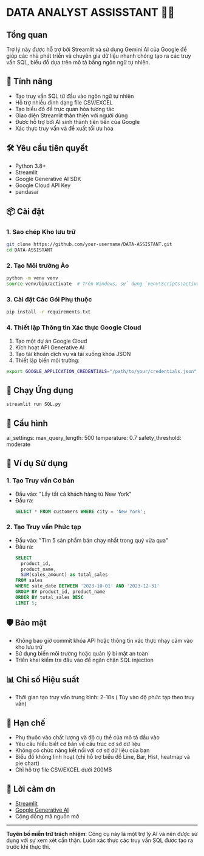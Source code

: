 # DATA ANALYST ASSISSTANT 🤖💾

## Tổng quan
Trợ lý này được hỗ trợ bởi Streamlit và sử dụng Gemini AI của Google để giúp các nhà phát triển và chuyên gia dữ liệu nhanh chóng tạo ra các truy vấn SQL, biểu đồ dựa trên mô tả bằng ngôn ngữ tự nhiên.

## 🌟 Tính năng
- Tạo truy vấn SQL từ đầu vào ngôn ngữ tự nhiên
- Hỗ trợ nhiều định dạng file CSV/EXCEL
- Tạo biểu đồ để trực quan hóa tương tác
- Giao diện Streamlit thân thiện với người dùng
- Được hỗ trợ bởi AI sinh thành tiên tiến của Google
- Xác thực truy vấn và đề xuất tối ưu hóa

## 🛠 Yêu cầu tiên quyết
- Python 3.8+
- Streamlit
- Google Generative AI SDK
- Google Cloud API Key
- pandasai

## 📦 Cài đặt
### 1. Sao chép Kho lưu trữ
```bash
git clone https://github.com/your-username/DATA-ASSISTANT.git
cd DATA-ASSISTANT
```

### 2. Tạo Môi trường Ảo
```bash
python -m venv venv
source venv/bin/activate  # Trên Windows, sử dụng `venv\Scripts\activate`
```

### 3. Cài đặt Các Gói Phụ thuộc
```bash
pip install -r requirements.txt
```

### 4. Thiết lập Thông tin Xác thực Google Cloud
1. Tạo một dự án Google Cloud
2. Kích hoạt API Generative AI
3. Tạo tài khoản dịch vụ và tải xuống khóa JSON
4. Thiết lập biến môi trường:
```bash
export GOOGLE_APPLICATION_CREDENTIALS="/path/to/your/credentials.json"
```

## 🚀 Chạy Ứng dụng
```bash
streamlit run SQL.py
```

## 🔧 Cấu hình
ai_settings:
  max_query_length: 500
  temperature: 0.7
  safety_threshold: moderate

## 📝 Ví dụ Sử dụng
### 1. Tạo Truy vấn Cơ bản
- Đầu vào: "Lấy tất cả khách hàng từ New York"
- Đầu ra: 
  ```sql
  SELECT * FROM customers WHERE city = 'New York';
  ```

### 2. Tạo Truy vấn Phức tạp
- Đầu vào: "Tìm 5 sản phẩm bán chạy nhất trong quý vừa qua"
- Đầu ra:
  ```sql
  SELECT 
    product_id, 
    product_name, 
    SUM(sales_amount) as total_sales
  FROM sales
  WHERE sale_date BETWEEN '2023-10-01' AND '2023-12-31'
  GROUP BY product_id, product_name
  ORDER BY total_sales DESC
  LIMIT 5;
  ```

## 🛡️ Bảo mật
- Không bao giờ commit khóa API hoặc thông tin xác thực nhạy cảm vào kho lưu trữ
- Sử dụng biến môi trường hoặc quản lý bí mật an toàn
- Triển khai kiểm tra đầu vào để ngăn chặn SQL injection

## 📊 Chỉ số Hiệu suất
- Thời gian tạo truy vấn trung bình: 2-10s ( Tùy vào độ phức tạp theo truy vấn)

## 🚧 Hạn chế
- Phụ thuộc vào chất lượng và độ cụ thể của mô tả đầu vào
- Yêu cầu hiểu biết cơ bản về cấu trúc cơ sở dữ liệu
- Không có chức năng kết nối với cơ sở dữ liệu của bạn
- Biểu đồ không linh hoạt (chỉ hỗ trợ biểu đồ Line, Bar, Hist, heatmap và pie chart)
- Chỉ hỗ trợ file CSV/EXCEL dưới 200MB

## 🙏 Lời cảm ơn
- [Streamlit](https://streamlit.io/)
- [Google Generative AI](https://cloud.google.com/ai)
- Cộng đồng mã nguồn mở

---
**Tuyên bố miễn trừ trách nhiệm**: Công cụ này là một trợ lý AI và nên được sử dụng với sự xem xét cẩn thận. Luôn xác thực các truy vấn SQL được tạo ra trước khi thực thi.
